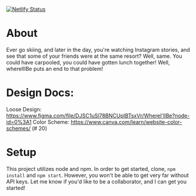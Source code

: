 [![Netlify Status](https://api.netlify.com/api/v1/badges/4159f1b5-c8d5-4996-a07f-ced5d7ff0bee/deploy-status)](https://app.netlify.com/sites/whereillbe/deploys)

# About
Ever go skiing, and later in the day, you're watching Instagram stories, and see that some of your friends were at the same resort? Well, same. You could have carpooled, you could have gotten lunch together! Well, whereIllBe puts an end to that problem!


# Design Docs: 
Loose Design: https://www.figma.com/file/DJSC1uSl78BNCUpIBTsxVr/WhereI'llBe?node-id=0%3A1
Color Scheme: https://www.canva.com/learn/website-color-schemes/ (# 20)

# Setup 
This project utilizes node and npm. In order to get started, clone, `npm install` and `npm start`. However, you won't be able to get very far without API keys. Let me know if you'd like to be a collaborator, and I can get you started!
